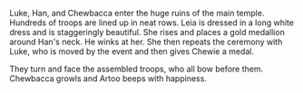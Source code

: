 Luke, Han, and Chewbacca enter the huge ruins of the main
temple. Hundreds of troops are lined up in neat rows. Leia is
dressed in a long white dress and is staggeringly beautiful.
She rises and places a gold medallion around Han's neck. He
winks at her. She then repeats the ceremony with Luke, who
is moved by the event and then gives Chewie a medal. 

They turn and face the assembled
troops, who all bow before them. Chewbacca growls and Artoo
beeps with happiness.

